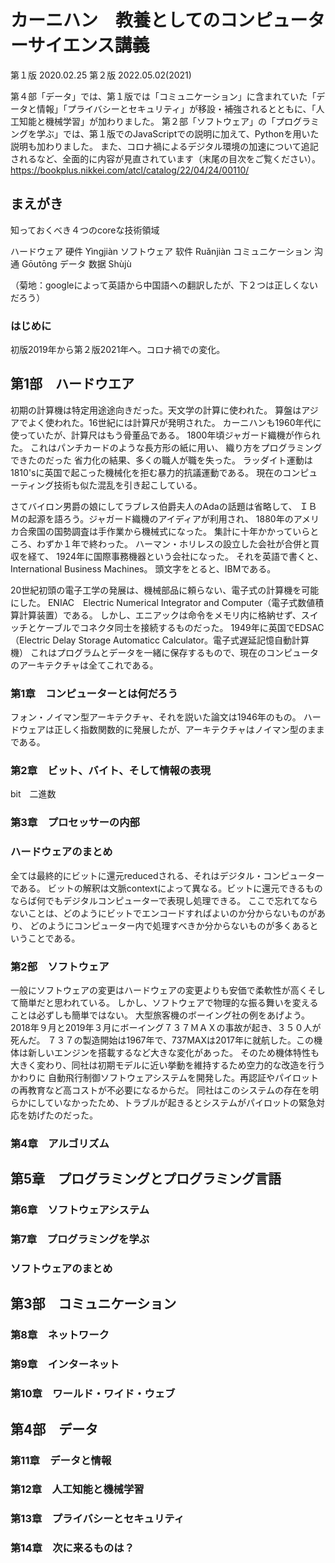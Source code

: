 
 
  # カーニハン　教養としてのコンピューターサイエンス講義

 第１版 2020.02.25
 第２版 2022.05.02(2021)

第４部「データ」では、第１版では「コミュニケーション」に含まれていた「データと情報」「プライバシーとセキュリティ」が移設・補強されるとともに、「人工知能と機械学習」が加わりました。
第２部「ソフトウェア」の「プログラミングを学ぶ」では、第１版でのJavaScriptでの説明に加えて、Pythonを用いた説明も加わりました。
また、コロナ禍によるデジタル環境の加速について追記されるなど、全面的に内容が見直されています（末尾の目次をご覧ください）。
<https://bookplus.nikkei.com/atcl/catalog/22/04/24/00110/>

 ## まえがき
 
 知っておくべき４つのcoreな技術領域
 
  ハードウェア 硬件 Yìngjiàn
  ソフトウェア 软件 Ruǎnjiàn
  コミュニケーション 沟通 Gōutōng
  データ 数据 Shùjù

（菊地：googleによって英語から中国語への翻訳したが、下２つは正しくないだろう）

 ### はじめに

初版2019年から第２版2021年へ。コロナ禍での変化。

 ## 第1部　ハードウエア

初期の計算機は特定用途途向きだった。天文学の計算に使われた。
算盤はアジアでよく使われた。16世紀には計算尺が発明された。
カーニハンも1960年代に使っていたが、計算尺はもう骨董品である。
1800年頃ジャガード織機が作られた。
これはパンチカードのような長方形の紙に用い、
織り方をプログラミングできたのだった
省力化の結果、多くの職人が職を失った。
ラッダイト運動は1810'sに英国で起こった機械化を拒む暴力的抗議運動である。
現在のコンピューティング技術も似た混乱を引き起こしている。

さてバイロン男爵の娘にしてラブレス伯爵夫人のAdaの話題は省略して、
ＩＢＭの起源を語ろう。ジャガード織機のアイディアが利用され、
1880年のアメリカ合衆国の国勢調査は手作業から機械式になった。
集計に十年かかっていらところ、わずか１年で終わった。
ハーマン・ホリレスの設立した会社が合併と買収を経て、
1924年に国際事務機器という会社になった。
それを英語で書くと、International Business Machines。
頭文字をとると、IBMである。

20世紀初頭の電子工学の発展は、機械部品に頼らない、電子式の計算機を可能にした。
ENIAC　Electric Numerical Integrator and Computer（電子式数値積算計算装置）である。
しかし、エニアックは命令をメモリ内に格納せず、スイッチとケーブルでコネクタ同士を接続するものだった。
1949年に英国でEDSAC（Electric Delay Storage Automaticc Calculator。電子式遅延記憶自動計算機）
これはプログラムとデータを一緒に保存するもので、現在のコンピュータのアーキテクチャは全てこれである。


 ### 第1章　コンピューターとは何だろう

フォン・ノイマン型アーキテクチャ、それを説いた論文は1946年のもの。
ハードウェアは正しく指数関数的に発展したが、アーキテクチャはノイマン型のままである。

 ### 第2章　ビット、バイト、そして情報の表現

bit　二進数

 ### 第3章　プロセッサーの内部

 ### ハードウェアのまとめ

全ては最終的にビットに還元reducedされる、それはデジタル・コンピューターである。
ビットの解釈は文脈contextによって異なる。ビットに還元できるものならば何でもデジタルコンピューターで表現し処理できる。
ここで忘れてならないことは、どのようにビットでエンコードすればよいのか分からないものがあり、
どのようにコンピューター内で処理すべきか分からないものが多くあるということである。

 ### 第2部　ソフトウェア

一般にソフトウェアの変更はハードウェアの変更よりも安価で柔軟性が高くそして簡単だと思われている。
しかし、ソフトウェアで物理的な振る舞いを変えることは必ずしも簡単ではない。
大型旅客機のボーイング社の例をあげよう。
2018年９月と2019年３月にボーイング７３７ＭＡＸの事故が起き、３５０人が死んだ。
７３７の製造開始は1967年で、737MAXは2017年に就航した。この機体は新しいエンジンを搭載するなど大きな変化があった。
そのため機体特性も大きく変わり、同社は初期モデルに近い挙動を維持するため空力的な改造を行うかわりに
自動飛行制御ソフトウェアシステムを開発した。再認証やパイロットの再教育など高コストが不必要になるからだ。
同社はこのシステムの存在を明らかにしていなかったため、トラブルが起きるとシステムがパイロットの緊急対応を妨げたのだった。


 ### 第4章　アルゴリズム

 ## 第5章　プログラミングとプログラミング言語

 ### 第6章　ソフトウェアシステム

 ### 第7章　プログラミングを学ぶ

 ### ソフトウェアのまとめ

 ## 第3部　コミュニケーション

 ### 第8章　ネットワーク

 ### 第9章　インターネット

 ### 第10章　ワールド・ワイド・ウェブ

 ## 第4部　データ

 ### 第11章　データと情報

 ### 第12章　人工知能と機械学習

 ### 第13章　プライバシーとセキュリティ

 ### 第14章　次に来るものは？

